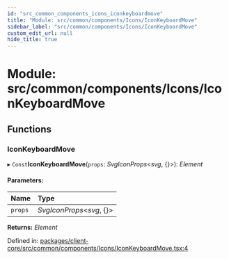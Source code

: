 ```yaml
---
id: "src_common_components_icons_iconkeyboardmove"
title: "Module: src/common/components/Icons/IconKeyboardMove"
sidebar_label: "src/common/components/Icons/IconKeyboardMove"
custom_edit_url: null
hide_title: true
---
```


# Module: src/common/components/Icons/IconKeyboardMove

## Functions

### IconKeyboardMove

▸ `Const`**IconKeyboardMove**(`props`: *SvgIconProps*<*svg*, {}\>): *Element*

#### Parameters:

Name | Type |
:------ | :------ |
`props` | *SvgIconProps*<*svg*, {}\> |

**Returns:** *Element*

Defined in: [packages/client-core/src/common/components/Icons/IconKeyboardMove.tsx:4](https://github.com/xr3ngine/xr3ngine/blob/716a06460/packages/client-core/src/common/components/Icons/IconKeyboardMove.tsx#L4)
